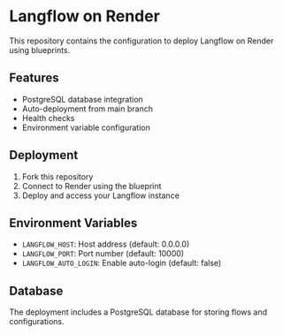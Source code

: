 # Langflow on Render

This repository contains the configuration to deploy Langflow on Render using blueprints.

## Features
- PostgreSQL database integration
- Auto-deployment from main branch
- Health checks
- Environment variable configuration

## Deployment
1. Fork this repository
2. Connect to Render using the blueprint
3. Deploy and access your Langflow instance

## Environment Variables
- `LANGFLOW_HOST`: Host address (default: 0.0.0.0)
- `LANGFLOW_PORT`: Port number (default: 10000)
- `LANGFLOW_AUTO_LOGIN`: Enable auto-login (default: false)

## Database
The deployment includes a PostgreSQL database for storing flows and configurations.

